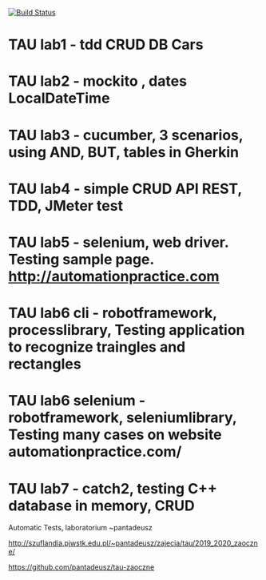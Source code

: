 
[![Build Status](https://travis-ci.org/ravczar/TAU1.svg?branch=master)](https://travis-ci.org/ravczar/TAU1)


# TAU lab1 - tdd CRUD DB Cars
# TAU lab2 - mockito , dates LocalDateTime
# TAU lab3 - cucumber, 3 scenarios, using AND, BUT, tables in Gherkin
# TAU lab4 - simple CRUD API REST, TDD, JMeter test
# TAU lab5 - selenium, web driver. Testing sample page. http://automationpractice.com
# TAU lab6 cli - robotframework, processlibrary, Testing application to recognize traingles and rectangles
# TAU lab6 selenium - robotframework, seleniumlibrary, Testing many cases on website automationpractice.com/
# TAU lab7 - catch2, testing C++ database in memory, CRUD
Automatic Tests,  laboratorium  ~pantadeusz

http://szuflandia.pjwstk.edu.pl/~pantadeusz/zajecia/tau/2019_2020_zaoczne/

https://github.com/pantadeusz/tau-zaoczne
